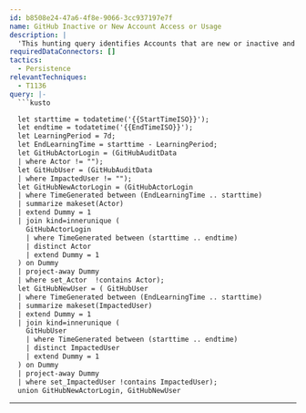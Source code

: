 ```yaml
---
id: b8508e24-47a6-4f8e-9066-3cc937197e7f
name: GitHub Inactive or New Account Access or Usage
description: |
  'This hunting query identifies Accounts that are new or inactive and have accessed or used GitHub that may be a sign of compromise.'
requiredDataConnectors: []
tactics:
  - Persistence
relevantTechniques:
  - T1136
query: |-
  ```kusto

  let starttime = todatetime('{{StartTimeISO}}');
  let endtime = todatetime('{{EndTimeISO}}');
  let LearningPeriod = 7d;
  let EndLearningTime = starttime - LearningPeriod;
  let GitHubActorLogin = (GitHubAuditData
  | where Actor != "");
  let GitHubUser = (GitHubAuditData
  | where ImpactedUser != "");
  let GitHubNewActorLogin = (GitHubActorLogin
  | where TimeGenerated between (EndLearningTime .. starttime)
  | summarize makeset(Actor)
  | extend Dummy = 1
  | join kind=innerunique (
    GitHubActorLogin
    | where TimeGenerated between (starttime .. endtime)
    | distinct Actor
    | extend Dummy = 1
  ) on Dummy
  | project-away Dummy
  | where set_Actor  !contains Actor);
  let GitHubNewUser = ( GitHubUser
  | where TimeGenerated between (EndLearningTime .. starttime)
  | summarize makeset(ImpactedUser)
  | extend Dummy = 1
  | join kind=innerunique (
    GitHubUser
    | where TimeGenerated between (starttime .. endtime)
    | distinct ImpactedUser
    | extend Dummy = 1
  ) on Dummy
  | project-away Dummy
  | where set_ImpactedUser !contains ImpactedUser);
  union GitHubNewActorLogin, GitHubNewUser
  ```
---
```


